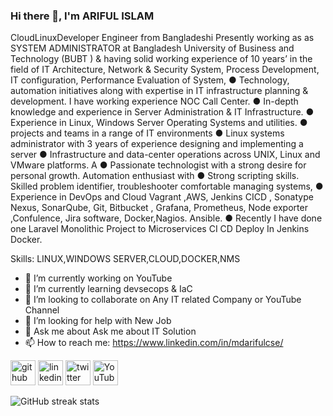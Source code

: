 ### Hi there 👋, I'm  ARIFUL ISLAM
CloudLinuxDeveloper Engineer from Bangladeshi Presently working as as SYSTEM ADMINISTRATOR at Bangladesh University of Business and Technology (BUBT ) & having solid working experience of 10 years’ in the field of IT Architecture, Network & Security System, Process Development, IT configuration, Performance Evaluation of System, ● Technology, automation initiatives along with expertise in IT infrastructure planning & development. I have working experience NOC Call Center. ● In-depth knowledge and experience in Server Administration & IT Infrastructure. ● Experience in Linux, Windows Server Operating Systems and utilities. ● projects and teams in a range of IT environments ● Linux systems administrator with 3 years of experience designing and implementing a server ● Infrastructure and data-center operations across UNIX, Linux and VMware platforms. A ● Passionate technologist with a strong desire for personal growth. Automation enthusiast with ● Strong scripting skills. Skilled problem identifier, troubleshooter comfortable managing systems, ● Experience in DevOps and Cloud Vagrant ,AWS, Jenkins CICD , Sonatype Nexus, SonarQube, Git, Bitbucket , Grafana, Prometheus, Node exporter ,Confulence, Jira software, Docker,Nagios. Ansible. ● Recently I have done one Laravel Monolithic Project to Microservices CI CD Deploy In Jenkins Docker.

Skills: LINUX,WINDOWS SERVER,CLOUD,DOCKER,NMS

- 🔭 I’m currently working on YouTube 
- 🌱 I’m currently learning devsecops & IaC 
- 👯 I’m looking to collaborate on Any IT related Company or YouTube Channel  
- 🤔 I’m looking for help with New Job 
- 💬 Ask me about Ask me about IT Solution 
- 📫 How to reach me: https://www.linkedin.com/in/mdarifulcse/ 


[<img src='https://cdn.jsdelivr.net/npm/simple-icons@3.0.1/icons/github.svg' alt='github' height='40'>](https://github.com/https://github.com/CloudLinuxDeveloper)  [<img src='https://cdn.jsdelivr.net/npm/simple-icons@3.0.1/icons/linkedin.svg' alt='linkedin' height='40'>](https://www.linkedin.com/in/https://www.youtube.com/SilentSolution/)  [<img src='https://cdn.jsdelivr.net/npm/simple-icons@3.0.1/icons/twitter.svg' alt='twitter' height='40'>](https://twitter.com/https://twitter.com/mdarifulcse)  [<img src='https://cdn.jsdelivr.net/npm/simple-icons@3.0.1/icons/youtube.svg' alt='YouTube' height='40'>](https://www.youtube.com/channel/https://www.youtube.com/SilentSolution)  

![GitHub streak stats](https://streak-stats.demolab.com/?user=https://github.com/CloudLinuxDeveloper)  

